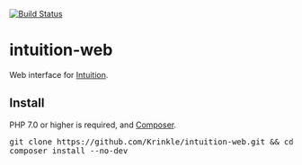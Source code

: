 [![Build Status](https://travis-ci.org/Krinkle/intuition-web.svg?branch=master)](https://travis-ci.org/Krinkle/intuition-web)

# intuition-web

Web interface for [Intuition](https://github.com/Krinkle/intuition).

## Install

PHP 7.0 or higher is required, and [Composer](https://getcomposer.org).

<pre lang="sh">
git clone https://github.com/Krinkle/intuition-web.git && cd integration-web
composer install --no-dev
</pre>
